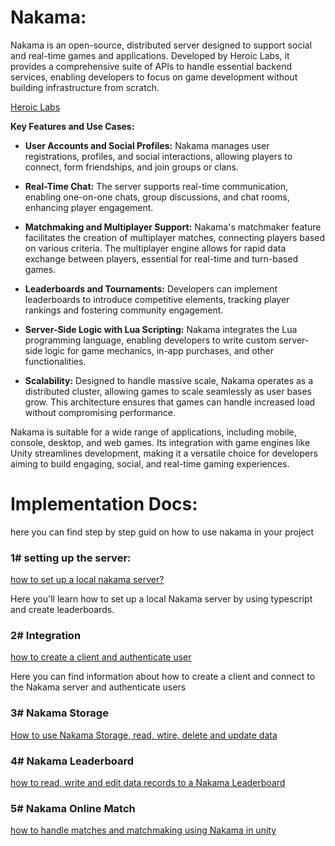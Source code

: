# Nakama:
Nakama is an open-source, distributed server designed to support social and real-time games and applications. Developed by Heroic Labs, it provides a comprehensive suite of APIs to handle essential backend services, enabling developers to focus on game development without building infrastructure from scratch.

[Heroic Labs](https://heroiclabs.github.io/nakama-docs/?utm_source=chatgpt.com)

**Key Features and Use Cases:**

- **User Accounts and Social Profiles:** Nakama manages user registrations, profiles, and social interactions, allowing players to connect, form friendships, and join groups or clans.

- **Real-Time Chat:** The server supports real-time communication, enabling one-on-one chats, group discussions, and chat rooms, enhancing player engagement.

- **Matchmaking and Multiplayer Support:** Nakama's matchmaker feature facilitates the creation of multiplayer matches, connecting players based on various criteria. The multiplayer engine allows for rapid data exchange between players, essential for real-time and turn-based games.

- **Leaderboards and Tournaments:** Developers can implement leaderboards to introduce competitive elements, tracking player rankings and fostering community engagement.

- **Server-Side Logic with Lua Scripting:** Nakama integrates the Lua programming language, enabling developers to write custom server-side logic for game mechanics, in-app purchases, and other functionalities.

- **Scalability:** Designed to handle massive scale, Nakama operates as a distributed cluster, allowing games to scale seamlessly as user bases grow. This architecture ensures that games can handle increased load without compromising performance.

Nakama is suitable for a wide range of applications, including mobile, console, desktop, and web games. Its integration with game engines like Unity streamlines development, making it a versatile choice for developers aiming to build engaging, social, and real-time gaming experiences.

# Implementation Docs:
here you can find step by step guid on how to use nakama in your project

### 1# setting up the server:
[how to set up a local nakama server?](https://gitlab.com/mediahamrah_game/internship-to-learn-list/-/tree/najafzadehkaren-main/Nakama/Initialization?ref_type=heads)

Here you'll learn how to set up a local Nakama server by using typescript and create leaderboards.

### 2# Integration
[how to create a client and authenticate user](https://gitlab.com/mediahamrah_game/internship-to-learn-list/-/tree/najafzadehkaren-main/Nakama/Integration?ref_type=heads)

Here you can find information about how to create a client and connect to the Nakama server and authenticate users

### 3# Nakama Storage
[How to use Nakama Storage, read, wtire, delete and update data](https://gitlab.com/mediahamrah_game/internship-to-learn-list/-/tree/najafzadehkaren-main/Nakama/Nakama-Storage?ref_type=heads)

### 4# Nakama Leaderboard
[how to read, write and edit data records to a Nakama Leaderboard](https://gitlab.com/mediahamrah_game/internship-to-learn-list/-/tree/najafzadehkaren-main/Nakama/Leaderboards?ref_type=heads)

### 5# Nakama Online Match
[how to handle matches and matchmaking using Nakama in unity](https://gitlab.com/mediahamrah_game/internship-to-learn-list/-/tree/najafzadehkaren-main/Nakama/Online-Match?ref_type=heads)

